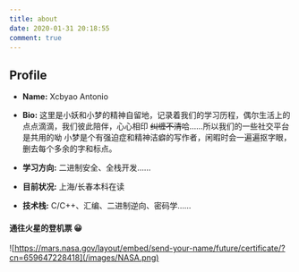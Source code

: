 ```yaml
---
title: about
date: 2020-01-31 20:18:55
comment: true
---
```

## Profile
- **Name:** Xcbyao Antonio

- **Bio:** 这里是小妖和小梦的精神自留地，记录着我们的学习历程，偶尔生活上的点点滴滴，我们彼此陪伴，心心相印 ~~纠缠不清~~哈……所以我们的一些社交平台是共用的呦
小梦是个有强迫症和精神洁癖的写作者，闲暇时会一遍遍抠字眼，删去每个多余的字和标点。

- **学习方向:** 二进制安全、全栈开发……

- **目前状况:** 上海/长春本科在读

- **技术栈:** C/C++、汇编、二进制逆向、密码学……

#### 通往火星的登机票 😀
![https://mars.nasa.gov/layout/embed/send-your-name/future/certificate/?cn=659647228418](/images/NASA.png)
